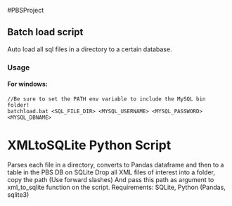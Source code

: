 #PBSProject

## Batch load script
Auto load all sql files in a directory to a certain database.

### Usage
#### For windows:
    //Be sure to set the PATH env variable to include the MySQL bin folder!
    batchload.bat <SQL_FILE_DIR> <MYSQL_USERNAME> <MYSQL_PASSWORD> <MYSQL_DBNAME>



# XMLtoSQLite Python Script
Parses each file in a directory, converts to Pandas dataframe and then to a table in the PBS DB on SQLite 
Drop all XML files of interest into a folder, copy the path (Use forward slashes)
And pass this path as argument to xml_to_sqlite function on the script. 
Requirements: SQLite, Python (Pandas, sqlite3) 
